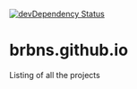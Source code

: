 [![devDependency Status](https://david-dm.org/brbns/brbns.github.io/dev-status.svg?style=flat-square)](https://david-dm.org/brbns/brbns.github.io#info=devDependencies)

# brbns.github.io
Listing of all the projects
